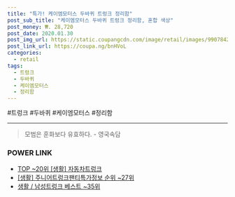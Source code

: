 ```yaml
--- 
title: "특가! 케이엠모터스 두바퀴 트렁크 정리함" 
post_sub_title: "케이엠모터스 두바퀴 트렁크 정리함, 혼합 색상" 
post_money: ₩. 28,720 
post_date: 2020.01.30 
post_img_url: https://static.coupangcdn.com/image/retail/images/99078427223181-f4eda08c-12c5-48d3-b43e-33dd687f0a1b.jpg 
post_link_url: https://coupa.ng/bnHVoL 
categories: 
  - retail 
tags: 
  - 트렁크 
  - 두바퀴 
  - 케이엠모터스 
  - 정리함 
--- 
```

  #트렁크 #두바퀴 #케이엠모터스 #정리함 
<hr> 

> 모범은 훈화보다 유효하다. - 영국속담 


### POWER LINK

* <a href="https://blog.naver.com/an0733/221790914141" target="_blank"> TOP ~20위 [생활] 자동차트렁크</a>
* <a href="https://blog.naver.com/fasyy4321/221774139644" target="_blank"> [생활] 주니어트렁크팬티특가정보 순위 ~27위</a>
* <a href="https://blog.naver.com/santokki14/221786153685" target="_blank">생활 / 남성트렁크 베스트 ~35위</a>
